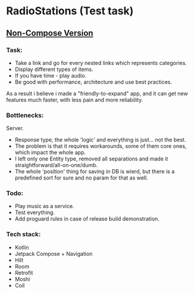 # RadioStations (Test task)

## [Non-Compose Version](https://github.com/AlexeyMerov/RadioStations)

### Task:

- Take a link and go for every nested links which represents categories.
- Display different types of items.
- If you have time - play audio.
- Be good with performance, architecture and use best practices.

As a result i believe i made a "friendly-to-expand" app, and it can get new features much faster, with less pain and more reliability.

### Bottlenecks:

Server.

- Response type, the whole 'logic' and everything is just... not the best.
- The problem is that it requires workarounds, some of them core ones, which impact the whole app.
- I left only one Entity type, removed all separations and made it straightforward/all-on-one/dumb.
- The whole 'position' thing for saving in DB is wierd, but there is a predefined sort for sure and no param for that as well.

### Todo:

- Play music as a service.
- Test everything.
- Add proguard rules in case of release build demonstration.

### Tech stack:

- Kotlin
- Jetpack Compose + Navigation
- Hilt
- Room
- Retrofit
- Moshi
- Coil